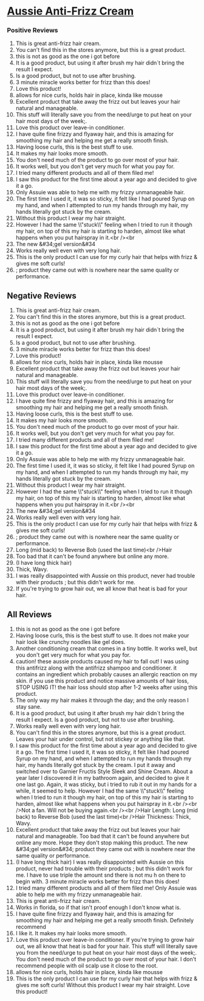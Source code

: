 # [Aussie Anti-Frizz Cream](https://products.checkmycream.com/products/Aussie-Anti-Frizz-Cream.html)

### Positive Reviews

<ol>
      <li>This is great anti-frizz hair cream.</li>
      <li>You can&#x27;t find this in the stores anymore, but this is a great product.</li>
      <li>this is not as good as the one i got before</li>
      <li>It is a good product, but using it after brush my hair didn´t bring the result I expect.</li>
      <li>Is a good product, but not to use after brushing.</li>
      <li>3 minute miracle works better for frizz than this does!</li>
      <li>Love this product!</li>
      <li>allows for nice curls, holds hair in place, kinda like mousse</li>
      <li>Excellent product that take away the frizz out but leaves your hair natural and manageable.  </li>
      <li>This stuff will literally save you from the need/urge to put heat on your hair most days of the week;.</li>
      <li>Love this product over leave-in conditioner.</li>
      <li>I have quite fine frizzy and flyaway hair, and this is amazing for smoothing my hair and helping me get a really smooth finish.  </li>
      <li>Having loose curls, this is the best stuff to use.  </li>
      <li>It makes my hair looks more smooth.</li>
      <li>You don&#x27;t need much of the product to go over most of your hair.</li>
      <li>It works well, but you don&#x27;t get very much for what you pay for.</li>
      <li>I tried many different products and all of them filed me!</li>
      <li>I saw this product for the first time about a year ago and decided to give it a go.</li>
      <li>Only Assuie was able to help me with my frizzy unmanageable hair.</li>
      <li>The first time I used it, it was so sticky, it felt like I had poured Syrup on my hand, and when I attempted to run my hands through my hair, my hands literally got stuck by the cream.</li>
      <li>Without this product I wear my hair straight.</li>
      <li>However I had the same \\&quot;stuck\\&quot; feeling when I tried to run it though my hair, on top of this my hair is starting to harden, almost like what happens when you put hairspray in it.&lt;br /&gt;&lt;br</li>
      <li>The new &amp;#34;gel version&amp;#34</li>
      <li>Works really well even with very long hair.</li>
      <li>This is the only product I can use for my curly hair that helps with frizz &amp; gives me soft curls!  </li>
      <li>; product they came out with is nowhere near the same quality or performance.</li>
</ol>


<h2>Negative Reviews</h2>
<ol>
<li> This is great anti-frizz hair cream.</li>
<li> You can&#x27;t find this in the stores anymore, but this is a great product.</li>
<li> this is not as good as the one i got before</li>
<li> It is a good product, but using it after brush my hair didn´t bring the result I expect.</li>
<li> Is a good product, but not to use after brushing.</li>
<li> 3 minute miracle works better for frizz than this does!</li>
<li> Love this product!</li>
<li> allows for nice curls, holds hair in place, kinda like mousse</li>
<li> Excellent product that take away the frizz out but leaves your hair natural and manageable.  </li>
<li> This stuff will literally save you from the need/urge to put heat on your hair most days of the week;.</li>
<li> Love this product over leave-in conditioner.</li>
<li> I have quite fine frizzy and flyaway hair, and this is amazing for smoothing my hair and helping me get a really smooth finish.  </li>
<li> Having loose curls, this is the best stuff to use.  </li>
<li> It makes my hair looks more smooth.</li>
<li> You don&#x27;t need much of the product to go over most of your hair.</li>
<li> It works well, but you don&#x27;t get very much for what you pay for.</li>
<li> I tried many different products and all of them filed me!</li>
<li> I saw this product for the first time about a year ago and decided to give it a go.</li>
<li> Only Assuie was able to help me with my frizzy unmanageable hair.</li>
<li> The first time I used it, it was so sticky, it felt like I had poured Syrup on my hand, and when I attempted to run my hands through my hair, my hands literally got stuck by the cream.</li>
<li> Without this product I wear my hair straight.</li>
<li> However I had the same \\&quot;stuck\\&quot; feeling when I tried to run it though my hair, on top of this my hair is starting to harden, almost like what happens when you put hairspray in it.&lt;br /&gt;&lt;br</li>
<li> The new &amp;#34;gel version&amp;#34</li>
<li> Works really well even with very long hair.</li>
<li> This is the only product I can use for my curly hair that helps with frizz &amp; gives me soft curls!  </li>
<li> ; product they came out with is nowhere near the same quality or performance.</li>
<li> Long (mid back) to Reverse Bob (used the last time)&lt;br /&gt;Hair</li>
<li> Too bad that it can&#x27;t be found anywhere but online any more.</li>
<li> (I have long thick hair)</li>
<li> Thick, Wavy.</li>
<li> I was really disappointed with Aussie on this product, never had trouble with their products ; but this didn&#x27;t work for me.</li>
<li> If you&#x27;re trying to grow hair out, we all know that heat is bad for your hair.</li>
</ol>

<h2>All Reviews</h2>

<ol>
    <li> this is not as good as the one i got before</li>
    <li> Having loose curls, this is the best stuff to use.  It does not make your hair look like crunchy noodles like gel does.</li>
    <li> Another conditioning cream that comes in a tiny bottle. It works well, but you don&#x27;t get very much for what you pay for.</li>
    <li> caution! these aussie products caused my hair to fall out! I was using this antifrizz along with the antifrizz shampoo and conditioner. it contains an ingredient which probably causes an allergic reaction on my skin. if you use this product and notice massive amounts of hair loss, STOP USING IT! the hair loss should stop after 1-2 weeks after using this product.</li>
    <li> The only way my hair makes it through the day; and the only reason I stay sane.</li>
    <li> It is a good product, but using it after brush my hair didn´t bring the result I expect. Is a good product, but not to use after brushing.</li>
    <li> Works really well even with very long hair.</li>
    <li> You can&#x27;t find this in the stores anymore, but this is a great product. Leaves your hair under control, but not stickey or anything like that.</li>
    <li> I saw this product for the first time about a year ago and decided to give it a go. The first time I used it, it was so sticky, it felt like I had poured Syrup on my hand, and when I attempted to run my hands through my hair, my hands literally got stuck by the cream. I put it away and switched over to Garnier Fructis Style Sleek and Shine Cream. About a year later I discovered it in my bathroom again, and decided to give it one last go. Again, it was sticky, but i tried to rub it out in my hands for a while, it seemed to help. However I had the same \\&quot;stuck\\&quot; feeling when I tried to run it though my hair, on top of this my hair is starting to harden, almost like what happens when you put hairspray in it.&lt;br /&gt;&lt;br /&gt;Not a fan. Will not be buying again.&lt;br /&gt;&lt;br /&gt;Hair Length: Long (mid back) to Reverse Bob (used the last time)&lt;br /&gt;Hair Thickness: Thick, Wavy.</li>
    <li> Excellent product that take away the frizz out but leaves your hair natural and manageable.  Too bad that it can&#x27;t be found anywhere but online any more. Hope they don&#x27;t stop making this product. The new &amp;#34;gel version&amp;#34; product they came out with is nowhere near the same quality or performance.</li>
    <li> (I have long thick hair) I was really disappointed with Aussie on this product, never had trouble with their products ; but this didn&#x27;t work for me. I have to use triple the amount snd there is not mu h on there to begin with. 3 minute miracle works better for frizz than this does!</li>
    <li> I tried many different products and all of them filed me! Only Assuie was able to help me with my frizzy unmanageable hair.</li>
    <li> This is great anti-frizz hair cream.</li>
    <li> Works in florida, so if that isn&#x27;t proof enough I don&#x27;t know what is.</li>
    <li> I have quite fine frizzy and flyaway hair, and this is amazing for smoothing my hair and helping me get a really smooth finish.  Definitely recommend</li>
    <li> I like it. It makes my hair looks more smooth.</li>
    <li> Love this product over leave-in conditioner. If you&#x27;re trying to grow hair out, we all know that heat is bad for your hair. This stuff will literally save you from the need/urge to put heat on your hair most days of the week;. You don&#x27;t need much of the product to go over most of your hair. I don&#x27;t recommend people with oil scalp use it close to the root.</li>
    <li> allows for nice curls, holds hair in place, kinda like mousse</li>
    <li> This is the only product I can use for my curly hair that helps with frizz &amp; gives me soft curls!  Without this product I wear my hair straight. Love this product!</li>
</ol>




